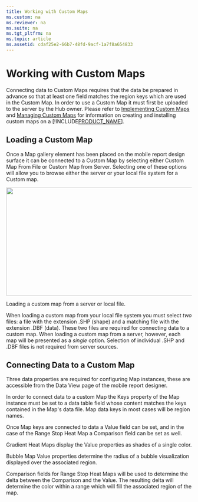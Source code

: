```yaml
---
title: Working with Custom Maps
ms.custom: na
ms.reviewer: na
ms.suite: na
ms.tgt_pltfrm: na
ms.topic: article
ms.assetid: cdaf25e2-66b7-48fd-9acf-1a7f8a654833
---
```

# Working with Custom Maps
Connecting data to Custom Maps requires that the data be prepared in advance so that at least one field matches the region keys which are used in the Custom Map. In order to use a Custom Map it must first be uploaded to the server by the Hub owner. Please refer to [Implementing Custom Maps](../../Topics/TopicNameNotContainA/Implementing-Custom-Maps.md) and [Managing Custom Maps](Managing%20Custom%20Maps.md) for information on creating and installing custom maps on a [!INCLUDE[PRODUCT_NAME](../../Topics/TopicNameNotContainA/includes/SERVER_PRODUCT_NAME.md)].  
  
## Loading a Custom Map  
  
Once a Map gallery element has been placed on the mobile report design surface it can be connected to a Custom Map by selecting either Custom Map From File or Custom Map from Server. Selecting one of these options will allow you to browse either the server or your local file system for a Custom map.  
  
<div class="image">  
  <img src="images/working_with_custom_maps_screen01.png" width="800" height="293" />  
  <p>Loading a custom map from a server or local file.</p>  
</div>  
  
When loading a custom map from your local file system you must select *two* files: a file with the extension .SHP (shape) and a matching file with the extension .DBF (data). These two files are required for connecting data to a custom map. When loading a custom map from a server, however, each map will be presented as a *single* option. Selection of individual .SHP and .DBF files is not required from server sources.  
  
## Connecting Data to a Custom Map  
  
Three data properties are required for configuring Map instances, these are accessible from the Data View page of the mobile report designer.  
  
In order to connect data to a custom Map the Keys property of the Map instance must be set to a data table field whose content matches the keys contained in the Map's data file. Map data keys in most cases will be region names.   
  
Once Map keys are connected to data a Value field can be set, and in the case of the Range Stop Heat Map a Comparison field can be set as well.  
  
Gradient Heat Maps display the Value properties as shades of a single color.  
  
Bubble Map Value properties determine the radius of a bubble visualization displayed over the associated region.  
  
Comparison fields for Range Stop Heat Maps will be used to determine the delta between the Comparison and the Value. The resulting delta will determine the color within a range which will fill the associated region of the map.  
